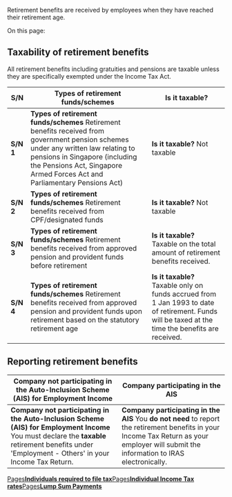 Retirement benefits are received by employees when they have reached their retirement age.

On this page:

## Taxability of retirement benefits

All retirement benefits including gratuities and pensions are taxable unless they are specifically exempted under the Income Tax Act.

| S/N | Types of retirement funds/schemes | Is it taxable? |
| --- | --- | --- |
| **S/N** **1** | **Types of retirement funds/schemes** Retirement benefits received from government pension schemes under any written law relating to pensions in Singapore (including the Pensions Act, Singapore Armed Forces Act and Parliamentary Pensions Act) | **Is it taxable?** Not taxable |
| **S/N** **2** | **Types of retirement funds/schemes** Retirement benefits received from CPF/designated funds | **Is it taxable?** Not taxable |
| **S/N** **3** | **Types of retirement funds/schemes** Retirement benefits received from approved pension and provident funds before retirement | **Is it taxable?** Taxable on the total amount of retirement benefits received. |
| **S/N** **4** | **Types of retirement funds/schemes** Retirement benefits received from approved pension and provident funds upon retirement based on the statutory retirement age | **Is it taxable?** Taxable only on funds accrued from 1 Jan 1993 to date of retirement. Funds will be taxed at the time the benefits are received. |

## Reporting retirement benefits

| Company not participating in the Auto-Inclusion Scheme (AIS) for Employment Income | Company participating in the AIS |
| --- | --- |
| **Company not participating in the Auto-Inclusion Scheme (AIS) for Employment Income** You must declare the **taxable** retirement benefits under 'Employment - Others' in your Income Tax Return. | **Company participating in the AIS** You **do not need** to report the retirement benefits in your Income Tax Return as your employer will submit the information to IRAS electronically. |

[Pages**Individuals required to file tax**](https://www.iras.gov.sg/taxes/individual-income-tax/basics-of-individual-income-tax/understanding-my-income-tax-filing/individuals-required-to-file-tax)[Pages**Individual Income Tax rates**](https://www.iras.gov.sg/taxes/individual-income-tax/basics-of-individual-income-tax/tax-residency-and-tax-rates/individual-income-tax-rates)[Pages**Lump Sum Payments**](https://www.iras.gov.sg/taxes/individual-income-tax/employers/understanding-the-tax-treatment/lump-sum-payments)